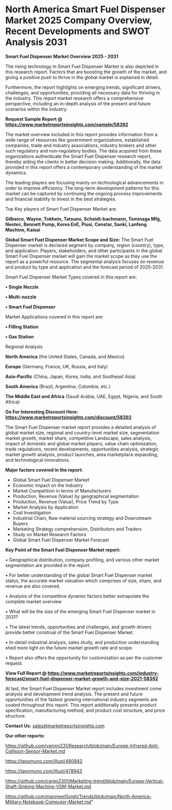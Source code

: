 # North America Smart Fuel Dispenser Market 2025 Company Overview, Recent Developments and SWOT Analysis 2031

<Strong> Smart Fuel Dispenser Market Overview 2025 - 2031</strong>

The rising technology in Smart Fuel Dispenser Market is also depicted in this research report. Factors that are boosting the growth of the market, and giving a positive push to thrive in the global market is explained in detail.

Furthermore, the report highlights on emerging trends, significant drivers, challenges, and opportunities, providing all necessary data for thriving in the industry. This report market research offers a comprehensive perspective, including an in-depth analysis of the present and future scenarios within the industry.

<strong>Request Sample Report @ <a href=https://www.marketreportsinsights.com/sample/58392>https://www.marketreportsinsights.com/sample/58392</a></strong>

The market overview included in this report provides information from a wide range of resources like government organizations, established companies, trade and industry associations, industry brokers and other such regulatory and non-regulatory bodies. The data acquired from these organizations authenticate the Smart Fuel Dispenser research report, thereby aiding the clients in better decision making. Additionally, the data provided in this report offers a contemporary understanding of the market dynamics.

The leading players are focusing mainly on technological advancements in order to improve efficiency. The long-term development patterns for this market can be captured by continuing the ongoing process improvements and financial stability to invest in the best strategies.

Top Key players of Smart Fuel Dispenser Market are:

<strong>Gilbarco, Wayne, Tokhein, Tatsuno, Scheidt-bachmann, Tominaga Mfg, Neotec, Bennett Pump, Korea EnE, Piusi, Censtar, Sanki, Lanfeng Machine, Kaisai</strong>

<strong><b>Global Smart Fuel Dispenser Market Scope and Size:</b></strong>
The Smart Fuel Dispenser market is declared segment by company, region (country), type, and application. Players, stakeholders, and other participants in the global Smart Fuel Dispenser market will gain the market scope as they use the report as a powerful resource. The segmental analysis focuses on revenue and product by type and application and the forecast period of 2025-2031.

Smart Fuel Dispenser Market Types covered in this report are:

<strong>• Single Nozzle

• Multi-nozzle

• Smart Fuel Dispenser</strong>

Market Applications covered in this report are:

<strong>• Filling Station

• Gas Station</strong> 

Regional Analysis

<strong>North America</strong> (the United States, Canada, and Mexico)

<strong>Europe</strong> (Germany, France, UK, Russia, and Italy)

<strong>Asia-Pacific</strong> (China, Japan, Korea, India, and Southeast Asia)

<strong>South America</strong> (Brazil, Argentina, Colombia, etc.)

<strong>The Middle East and Africa</strong> (Saudi Arabia, UAE, Egypt, Nigeria, and South Africa)

<strong>Go For Interesting Discount Here: <a href=https://www.marketreportsinsights.com/discount/58392>https://www.marketreportsinsights.com/discount/58392</a></strong>

The Smart Fuel Dispenser market report provides a detailed analysis of global market size, regional and country-level market size, segmentation market growth, market share, competitive Landscape, sales analysis, impact of domestic and global market players, value chain optimization, trade regulations, recent developments, opportunities analysis, strategic market growth analysis, product launches, area marketplace expanding, and technological innovations.

<strong><b>Major factors covered in the report:</b></strong>
<ul>
  <li>Global Smart Fuel Dispenser Market </li>
  <li>Economic Impact on the Industry</li>
  <li>Market Competition in terms of Manufacturers</li>
  <li>Production, Revenue (Value) by geographical segmentation</li>
  <li>Production, Revenue (Value), Price Trend by Type</li>
  <li>Market Analysis by Application</li>
  <li>Cost Investigation</li>
  <li>Industrial Chain, Raw material sourcing strategy and Downstream Buyers</li>
  <li>Marketing Strategy comprehension, Distributors and Traders</li>
  <li>Study on Market Research Factors</li>
  <li>Global Smart Fuel Dispenser Market Forecast</li>
</ul>

<strong><b>Key Point of the Smart Fuel Dispenser Market report:</b></strong>

• Geographical distribution, company profiling, and various other market segmentation are provided in the report.

• For better understanding of the global Smart Fuel Dispenser market status, the accurate market valuation which comprises of size, share, and revenue are also covered.

• Analysis of the competitive dynamic factors better extrapolate the complete market overview

• What will be the size of the emerging Smart Fuel Dispenser market in 2031?

• The latest trends, opportunities and challenges, and growth drivers provide better construal of the Smart Fuel Dispenser Market.

• In-detail industrial analysis, sales study, and production understanding shed more light on the future market growth rate and scope.

• Report also offers the opportunity for customization as per the customer request.

<strong><b>View Full Report @ <a href=https://www.marketreportsinsights.com/industry-forecast/smart-fuel-dispenser-market-growth-and-size-2021-58392>https://www.marketreportsinsights.com/industry-forecast/smart-fuel-dispenser-market-growth-and-size-2021-58392</a></b></strong>


At last, the Smart Fuel Dispenser Market report includes investment come analysis and development trend analysis. The present and future opportunities of the fastest growing international industry segments are coated throughout this report. This report additionally presents product specification, manufacturing method, and product cost structure, and price structure.

<strong>Contact Us:</strong>
sales@marketreportsinsights.com

<strong>Our other reports:</strong>

<a href=https://github.com/yamini231/Research/blob/main/Europe-Infrared-Anti-Collision-Sensor-Market.md>https://github.com/yamini231/Research/blob/main/Europe-Infrared-Anti-Collision-Sensor-Market.md</a>

<a href=https://tanomuno.com/illust/480842>https://tanomuno.com/illust/480842</a>

<a href=https://tanomuno.com/illust/478943>https://tanomuno.com/illust/478943</a>

<a href=https://github.com/cargo2301/Marketing-trend/blob/main/Europe-Vertical-Shaft-Sinking-Machine-VSM-Market.md>https://github.com/cargo2301/Marketing-trend/blob/main/Europe-Vertical-Shaft-Sinking-Machine-VSM-Market.md</a>

<a href=https://github.com/manmeet5sigh/Trends/blob/main/North-America-Military-Notebook-Computer-Market.md>https://github.com/manmeet5sigh/Trends/blob/main/North-America-Military-Notebook-Computer-Market.md</a>"
